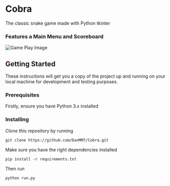 # Cobra
The classic snake game made with Python tkinter

### Features a Main Menu and Scoreboard

![Game Play Image](/GamePlay.gif?raw=true "Game Play")

## Getting Started

These instructions will get you a copy of the project up and running on your local machine for development and testing purposes.

### Prerequisites

Firstly, ensure you have Python 3.x installed

### Installing

Clone this repository by running

```
git clone https://github.com/DanMM7/Cobra.git
```

Make sure you have the right dependencies installed

```
pip install -r requirements.txt
```

Then run

```
python run.py
